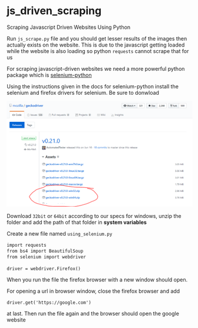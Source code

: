 # js_driven_scraping
Scraping Javascript Driven Websites Using Python

Run ```js_scrape.py``` file and you should get lesser results of the images then 
actually exists on the website. This is due to the javascript getting loaded while
the website is also loading so python ```requests``` cannot scrape that for us

For scraping javascript-driven websites we need a more powerful python package
which is [selenium-python](https://selenium-python.readthedocs.io/)

Using the instructions given in the docs for selenium-python install the selenium 
and firefox drivers for selenium. Be sure to donwload 

![geckodriver](https://github.com/Alexmhack/js_driven_scraping/blob/master/images/Capture.PNG)

Download ```32bit``` or ```64bit``` according to our specs for windows, unzip the 
folder and add the path of that folder in **system variables**

Create a new file named ```using_selenium.py``` 

```
import requests
from bs4 import BeautifulSoup
from selenium import webdriver

driver = webdriver.Firefox()
```

When you run the file the firefox browser with a new window should open. 

For opening a url in browser window, close the firefox browser and add 

```
driver.get('https://google.com')
```

at last. Then run the file again and the browser should open the google website
